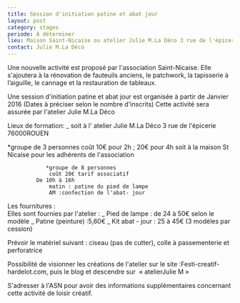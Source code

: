```yaml
---
title: Session d'initiation patine et abat jour
layout: post
category: stages
periode: À déterminer
lieu: Maison Saint-Nicaise ou atelier Julie M.La Déco 3 rue de l'épicerie - Rouen
contact: Julie M.La Déco
---
```


Une nouvelle activité est proposé par l'association Saint-Nicaise. Elle s'ajoutera à la rénovation de fauteuils anciens, le patchwork, la tapisserie à l’aiguille, le cannage et la restauration de tableaux.
 
Une session d'initiation patine et abat jour est organisée à partir de Janvier 2016 (Dates à préciser selon le nombre d'inscrits)
Cette activité sera assurée par l'atelier Julie M.La Déco 
	
 Lieux de formation:
_ soit à l' atelier Julie M.La Déco
3 rue de l'épicerie  76000ROUEN

*groupe de 3 personnes
coût 10€ pour 2h ; 20€ pour 4h
soit à la maison St Nicaise
		pour les adhérents de l'association
		
		        *groupe de 8 personnes
		         coût 20€ tarif associatif
			 De 10h à 16h
		         matin : patine du pied de lampe
		         AM :confection de l'abat- jour

Les fournitures :	
	Elles sont fournies par l'atelier :	
	_ Pied de lampe : de 24 à 50€ selon le modèle
	_ Patine (peinture) :5,60€
	_ Kit abat - jour : 25 à 45€ (3 modèles par cession)

Prévoir le matériel suivant : ciseau (pas de cutter), colle à passementerie et perforatrice

Possibilité de visionner les créations de l'atelier sur le site :Festi-creatif-hardelot.com, puis le blog et descendre sur  « atelierJulie M »
  
S'adresser à l'ASN pour avoir des informations supplémentaires concernant cette activité de loisir créatif.
 
